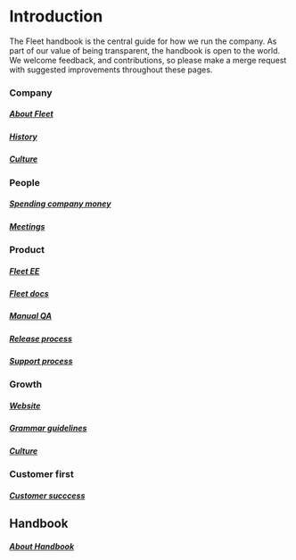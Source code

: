 # Introduction

The Fleet handbook is the central guide for how we run the company. As part of our value of being transparent, the handbook is open to the world. We welcome feedback, and contributions, so please make a merge request with suggested improvements throughout these pages.  

### Company

##### [About Fleet](./01-Company/company.md)

##### [History](./01-Company/company.md)

##### [Culture](./01-Company/company.md)

### People

##### [Spending company money](./02-People/spending-company-money.md)

##### [Meetings](./02-People/meetings.md)

### Product

##### [Fleet EE](./03-Product/fleet-ee.md)

##### [Fleet docs](./03-Product/fleet.docs.md)

##### [Manual QA](./03-Product/manual-qa.md)

##### [Release process](./03-Product/release-process.md)

##### [Support process](./03-Product/support-process.md)

### Growth

##### [Website](./04-Growth/fleet-website)

##### [Grammar guidelines](./04-Growth/grammar-guidelines)

##### [Culture](./04-Growth/)

### Customer first

##### [Customer succcess](./05-Customer-first/customer-success.md)

## Handbook 

##### [About Handbook](./06-handbook/about-handbook.md)



<meta name="maintainedBy" value="mike-j-thomas">

